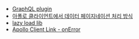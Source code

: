 * [GraphQL plugin](https://jimkyndemeyer.github.io/js-graphql-intellij-plugin/docs/developer-guide)
* [아폴로 클라이언트에서 데이터 페이지네이션 처리 방식](https://www.apollographql.com/docs/react/pagination/overview)
* [lazy load lib](https://www.npmjs.com/package/react-lazy-load-image-component) 
* [Apollo Client Link - onError](https://www.apollographql.com/docs/react/api/link/apollo-link-error/)